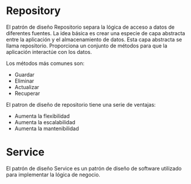# Repository

 El patrón de diseño Repositorio separa la lógica de acceso a datos 
 de diferentes fuentes. La idea básica es crear una especie de capa 
 abstracta entre la aplicación y el almacenamiento de datos. 
 Esta capa abstracta se llama repositorio. 
 Proporciona un conjunto de métodos para que la aplicación interactúe con los datos.

 Los métodos más comunes son:
 - Guardar
 - Eliminar
 - Actualizar
 - Recuperar

 El patron de diseño de repositorio tiene una serie de ventajas:

- Aumenta la flexibilidad
- Aumenta la escalabilidad
- Aumenta la mantenibilidad

# Service

El patrón de diseño Service es un patrón de diseño de software 
utilizado para implementar la lógica de negocio.